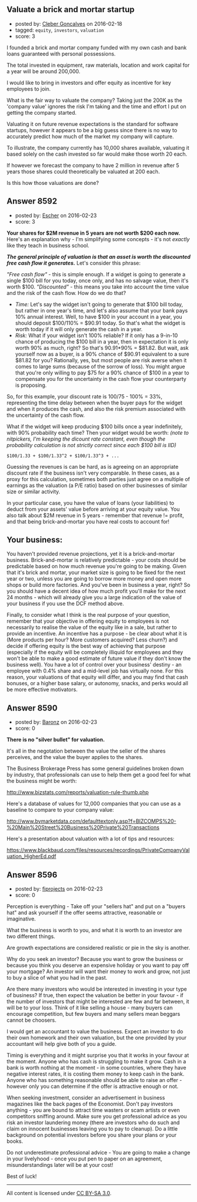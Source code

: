 ## Valuate a brick and mortar startup

- posted by: [Cleber Goncalves](https://stackexchange.com/users/50800/cleber-goncalves) on 2016-02-18
- tagged: `equity`, `investors`, `valuation`
- score: 3

I founded a brick and mortar company funded with my own cash and bank loans guaranteed with personal possessions.

The total invested in equipment, raw materials, location and work capital for a year will be around 200,000.

I would like to bring in investors and offer equity as incentive for key employees to join.

What is the fair way to valuate the company? Taking just the 200K as the 'company value' ignores the risk I'm taking and the time and effort I put on getting the company started.

Valuating it on future revenue expectations is the standard for software startups, however it appears to be a big guess since there is no way to accurately predict how much of the market my company will capture. 

To illustrate, the company currently has 10,000 shares available, valuating it based solely on the cash invested so far would make those worth 20 each.

If however we forecast the company to have 2 million in revenue after 5 years those shares could theoretically be valuated at 200 each.

Is this how those valuations are done? 


## Answer 8592

- posted by: [Escher](https://stackexchange.com/users/4623443/escher) on 2016-02-23
- score: 3

**Your shares for $2M revenue in 5 years are not worth $200 each now.** Here's an explanation why - I'm simplifying some concepts - it's not *exactly* like they teach in business school. 

***The general principle of valuation is that an asset is worth the discounted free cash flow it generates.*** Let's consider this phrase:

*"Free cash flow"* - this is simple enough. If a widget is going to generate a single $100 bill for you today, once only, and has no salvage value, then it's worth $100.
*"Discounted"* - this means you take into account the time value and the risk of the cash flow. How do we do that?

 - *Time:* Let's say the widget isn't going to generate that $100 bill today, but rather in one year's time, and let's also assume that your
   bank pays 10% annual interest. Well, to have $100 in your account in
   a year, you should deposit $100/110% = $90.91 today. So that's what the widget is worth today if it will only generate the cash in a year.
 - *Risk:* What if your widget isn't 100% reliable? If it only has a 9-in-10 chance of producing the $100 bill in a year, then in expectation it is only worth 90% as much, right? So that's 90.91*90% = $81.82. But wait, ask yourself now as a buyer, is a 90% chance of $90.91 equivalent to a sure $81.82 for you? Rationally, yes, but most people are risk averse when it comes to large sums (because of the sorrow of loss). You might argue that you're only willing to pay $75 for a 90% chance of $100 in a year to compensate you for the uncertainty in the cash flow your counterparty is proposing.

So, for this example, your discount rate is  100/75 - 100% = 33%, representing the time delay between when the buyer pays for the widget and when it produces the cash, and also the risk premium associated with the uncertainty of the cash flow.

What if the widget will keep producing $100 bills once a year indefinitely, with 90% probability each time? Then your widget would be worth: *(note to nitpickers, I'm keeping the dicount rate constant, even though the probability calculation is not strictly correct since each $100 bill is IID)*

    $100/1.33 + $100/1.33^2 + $100/1.33^3 + ...

Guessing the revenues is can be hard, as is agreeing on an appropriate discount rate if the business isn't very comparable. In these cases, as a proxy for this calculation, sometimes both parties just agree on a multiple of earnings as the valuation (a P/E ratio) based on other businesses of similar size or similar activity.

In your particular case, you have the value of loans (your liabilities) to deduct from your assets' value before arriving at your equity value. You also talk about $2M revenue in 5 years - remember that revenue != profit, and that being brick-and-mortar you have real costs to account for!

Your business:
--------------

You haven't provided revenue projections, yet it is a brick-and-mortar business. Brick-and-mortar is relatively predictable - your costs should be predictable based on how much revenue you're going to be making. Given that it's brick and mortar, your market size is going to be fixed for the next year or two, unless you are going to borrow more money and open more shops or build more factories. And you've been in business a year, right? So you should have a decent idea of how much profit you'll make for the next 24 months - which will already give you a large indication of the value of your business if you use the DCF method above.

Finally, to consider what I think is the real purpose of your question, remember that your objective in offering equity to employees is not necessarily to realise the value of the equity like in a sale, but rather to provide an incentive. An incentive has a purpose - be clear about what it is (More products per hour? More customers acquired? Less churn?) and decide if offering equity is the best way of achieving that purpose (especially if the equity will be completely illiquid for employees and they won't be able to make a good estimate of future value if they don't know the business well). You have a lot of control over your business' destiny - an employee with 0.4% share and a mid-level job has virtually none. For this reason, your valuations of that equity will differ, and you may find that cash bonuses, or a higher base salary, or autonomy, snacks, and perks would all be more effective motivators. 


## Answer 8590

- posted by: [Baronz](https://stackexchange.com/users/7281676/baronz) on 2016-02-23
- score: 0

**There is no "silver bullet" for valuation.**

It's all in the negotation between the value the seller of the shares perceives, and the value the buyer applies to the shares.

The Business Brokerage Press has some general guidelines broken down by industry, that professionals can use to help them get a good feel for what the business might be worth:

http://www.bizstats.com/reports/valuation-rule-thumb.php

Here's a database of values for 12,000 companies that you can use as a baseline to compare to your company value:

http://www.bvmarketdata.com/defaulttextonly.asp?f=BIZCOMPS%20-%20Main%20Street%20Business%20Private%20Transactions

Here's a presentation about valuation with a lot of tips and resources:

https://www.blackbaud.com/files/resources/recordings/PrivateCompanyValuation_HigherEd.pdf



## Answer 8596

- posted by: [fiprojects](https://stackexchange.com/users/5370155/fiprojects) on 2016-02-23
- score: 0

Perception is everything - Take off your "sellers hat" and put on a "buyers hat" and ask yourself if the offer seems attractive, reasonable or imaginative.

What the business is worth to you, and what it is worth to an investor are two different things. 

Are growth expectations are considered realistic or pie in the sky is another. 

Why do you seek an investor? Because you want to grow the business or because you think you deserve an expensive holiday or you want to pay off your mortgage? An investor will want their money to work and grow, not just to buy a slice of what you had in the past.

Are there many investors who would be interested in investing in your type of business? If true, then expect the valuation be better in your favour - if the number of investors that might be interested are few and far between, it will be to your loss. Think of it like selling a house - many buyers can encourage competition, but few buyers and many sellers mean beggars cannot be choosers.

I would get an accountant to value the business. Expect an investor to do their own homework and their own valuation, but the one provided by your accountant will help give both of you a guide. 

Timing is everything and it might surprise you that it works in your favour at the moment. Anyone who has cash is struggling to make it grow. Cash in a bank is worth nothing at the moment - in some countries, where they have negative interest rates, it is costing them money to keep cash in the bank. Anyone who has something reasonable should be able to raise an offer - however only you can determine if the offer is attractive enough or not.

When seeking investment, consider an advertisement in business magazines like the back pages of the Economist. Don't pay investors anything - you are bound to attract time wasters or scam artists or even competitors sniffing around. Make sure you get professional advice as you risk an investor laundering money (there are investors who do such and claim on innocent businesses leaving you to pay to cleanup). Do a little background on potential investors before you share your plans or your books.

Do not underestimate professional advice - You are going to make a change in your livelyhood - once you put pen to paper on an agreement, misunderstandings later will be at your cost!

Best of luck!



---

All content is licensed under [CC BY-SA 3.0](https://creativecommons.org/licenses/by-sa/3.0/).
